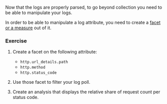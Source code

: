 Now that the logs are properly parsed, to go beyond collection you need to be able to manipulate your logs.

In order to be able to manipulate a log attribute, you need to create a [facet or a measure](https://docs.datadoghq.com/logs/explorer/facets/) out of it.

### Exercise

1. Create a facet on the following attribute:

    * `http.url_details.path`
    * `http.method`
    * `http.status_code`

2. Use those facet to filter your log poll.
3. Create an analysis that displays the relative share of request count per status code.
